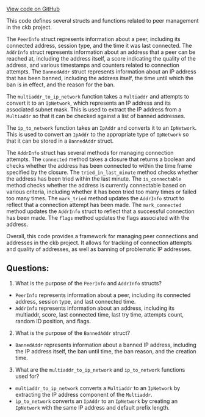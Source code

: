 [View code on GitHub](https://github.com/nervosnetwork/ckb/network/src/peer_store/types.rs)

This code defines several structs and functions related to peer management in the ckb project. 

The `PeerInfo` struct represents information about a peer, including its connected address, session type, and the time it was last connected. The `AddrInfo` struct represents information about an address that a peer can be reached at, including the address itself, a score indicating the quality of the address, and various timestamps and counters related to connection attempts. The `BannedAddr` struct represents information about an IP address that has been banned, including the address itself, the time until which the ban is in effect, and the reason for the ban.

The `multiaddr_to_ip_network` function takes a `Multiaddr` and attempts to convert it to an `IpNetwork`, which represents an IP address and its associated subnet mask. This is used to extract the IP address from a `Multiaddr` so that it can be checked against a list of banned addresses.

The `ip_to_network` function takes an `IpAddr` and converts it to an `IpNetwork`. This is used to convert an `IpAddr` to the appropriate type of `IpNetwork` so that it can be stored in a `BannedAddr` struct.

The `AddrInfo` struct has several methods for managing connection attempts. The `connected` method takes a closure that returns a boolean and checks whether the address has been connected to within the time frame specified by the closure. The `tried_in_last_minute` method checks whether the address has been tried within the last minute. The `is_connectable` method checks whether the address is currently connectable based on various criteria, including whether it has been tried too many times or failed too many times. The `mark_tried` method updates the `AddrInfo` struct to reflect that a connection attempt has been made. The `mark_connected` method updates the `AddrInfo` struct to reflect that a successful connection has been made. The `flags` method updates the flags associated with the address.

Overall, this code provides a framework for managing peer connections and addresses in the ckb project. It allows for tracking of connection attempts and quality of addresses, as well as banning of problematic IP addresses.
## Questions: 
 1. What is the purpose of the `PeerInfo` and `AddrInfo` structs?
- `PeerInfo` represents information about a peer, including its connected address, session type, and last connected time.
- `AddrInfo` represents information about an address, including its multiaddr, score, last connected time, last try time, attempts count, random ID position, and flags.

2. What is the purpose of the `BannedAddr` struct?
- `BannedAddr` represents information about a banned IP address, including the IP address itself, the ban until time, the ban reason, and the creation time.

3. What are the `multiaddr_to_ip_network` and `ip_to_network` functions used for?
- `multiaddr_to_ip_network` converts a `Multiaddr` to an `IpNetwork` by extracting the IP address component of the `Multiaddr`.
- `ip_to_network` converts an `IpAddr` to an `IpNetwork` by creating an `IpNetwork` with the same IP address and default prefix length.